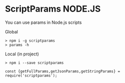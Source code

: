 # ScriptParams NODE.JS

You can use params in Node.js scripts

Global

```
> npm i -g scriptparams
> params -h
```


Local (in project)

```
> npm i --save scriptparams

const {getFullParams,getJsonParams,getStringParams} = require('scriptparams');
```
